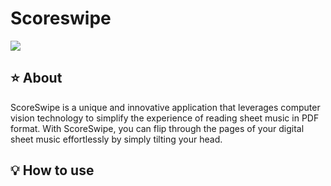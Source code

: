 # Scoreswipe

![](https://raw.githubusercontent.com/AntonioFalcaoJr/EventualShop/release/.assets/img/solution_architecture_v2.png)    

## ⭐ About
ScoreSwipe is a unique and innovative application that leverages computer vision technology to simplify the experience of reading sheet music in PDF format. With ScoreSwipe, you can flip through the pages of your digital sheet music effortlessly by simply tilting your head.

## 💡 How to use

